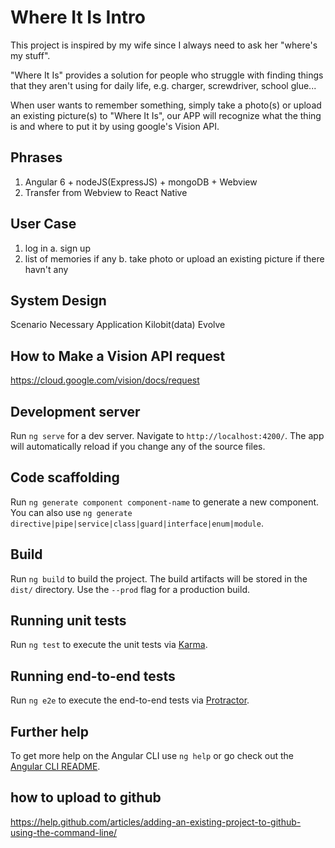 # Where It Is Intro

This project is inspired by my wife since I always need to ask her "where's my stuff".

"Where It Is" provides a solution for people who struggle with finding things that they aren't using for daily life, e.g. charger, screwdriver, school glue...

When user wants to remember something, simply take a photo(s) or upload an existing picture(s) to  "Where It Is", our APP will recognize what the thing is and where to put it by using google's Vision API.

## Phrases
1. Angular 6 + nodeJS(ExpressJS) + mongoDB + Webview 
2. Transfer from Webview to React Native 

## User Case
1. log in
    a. sign up
2. list of memories if any
    b. take photo or upload an existing picture if there havn't any

## System Design
Scenario
Necessary
Application 
Kilobit(data)
Evolve

## How to Make a Vision API request

https://cloud.google.com/vision/docs/request


## Development server

Run `ng serve` for a dev server. Navigate to `http://localhost:4200/`. The app will automatically reload if you change any of the source files.

## Code scaffolding

Run `ng generate component component-name` to generate a new component. You can also use `ng generate directive|pipe|service|class|guard|interface|enum|module`.

## Build

Run `ng build` to build the project. The build artifacts will be stored in the `dist/` directory. Use the `--prod` flag for a production build.

## Running unit tests

Run `ng test` to execute the unit tests via [Karma](https://karma-runner.github.io).

## Running end-to-end tests

Run `ng e2e` to execute the end-to-end tests via [Protractor](http://www.protractortest.org/).

## Further help

To get more help on the Angular CLI use `ng help` or go check out the [Angular CLI README](https://github.com/angular/angular-cli/blob/master/README.md).

## how to upload to github 

https://help.github.com/articles/adding-an-existing-project-to-github-using-the-command-line/
